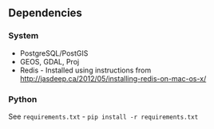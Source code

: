 ## Dependencies

### System

* PostgreSQL/PostGIS
* GEOS, GDAL, Proj
* Redis - Installed using instructions from http://jasdeep.ca/2012/05/installing-redis-on-mac-os-x/

### Python

See `requirements.txt` - `pip install -r requirements.txt`
